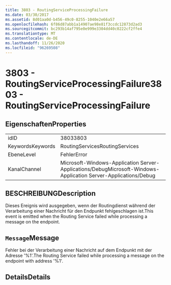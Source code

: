```yaml
---
title: 3803 - RoutingServiceProcessingFailure
ms.date: 03/30/2017
ms.assetid: 8d01aa0d-b456-49c0-8255-1040e2e66a57
ms.openlocfilehash: 6f86d87abb1a14907ae98e81f3ccdc12873d2ad3
ms.sourcegitcommit: bc293b14af795e0e999e3304dd40c0222cf2ffe4
ms.translationtype: MT
ms.contentlocale: de-DE
ms.lasthandoff: 11/26/2020
ms.locfileid: "96269508"
---
```

# <a name="3803---routingserviceprocessingfailure"></a><span data-ttu-id="a2439-102">3803 - RoutingServiceProcessingFailure</span><span class="sxs-lookup"><span data-stu-id="a2439-102">3803 - RoutingServiceProcessingFailure</span></span>

## <a name="properties"></a><span data-ttu-id="a2439-103">Eigenschaften</span><span class="sxs-lookup"><span data-stu-id="a2439-103">Properties</span></span>  
  
|||  
|-|-|  
|<span data-ttu-id="a2439-104">id</span><span class="sxs-lookup"><span data-stu-id="a2439-104">ID</span></span>|<span data-ttu-id="a2439-105">3803</span><span class="sxs-lookup"><span data-stu-id="a2439-105">3803</span></span>|  
|<span data-ttu-id="a2439-106">Keywords</span><span class="sxs-lookup"><span data-stu-id="a2439-106">Keywords</span></span>|<span data-ttu-id="a2439-107">RoutingServices</span><span class="sxs-lookup"><span data-stu-id="a2439-107">RoutingServices</span></span>|  
|<span data-ttu-id="a2439-108">Ebene</span><span class="sxs-lookup"><span data-stu-id="a2439-108">Level</span></span>|<span data-ttu-id="a2439-109">Fehler</span><span class="sxs-lookup"><span data-stu-id="a2439-109">Error</span></span>|  
|<span data-ttu-id="a2439-110">Kanal</span><span class="sxs-lookup"><span data-stu-id="a2439-110">Channel</span></span>|<span data-ttu-id="a2439-111">Microsoft-Windows-Application Server-Applications/Debug</span><span class="sxs-lookup"><span data-stu-id="a2439-111">Microsoft-Windows-Application Server-Applications/Debug</span></span>|  
  
## <a name="description"></a><span data-ttu-id="a2439-112">BESCHREIBUNG</span><span class="sxs-lookup"><span data-stu-id="a2439-112">Description</span></span>  

 <span data-ttu-id="a2439-113">Dieses Ereignis wird ausgegeben, wenn der Routingdienst während der Verarbeitung einer Nachricht für den Endpunkt fehlgeschlagen ist.</span><span class="sxs-lookup"><span data-stu-id="a2439-113">This event is emitted when the Routing Service failed while processing a message on the endpoint.</span></span>  
  
## <a name="message"></a><span data-ttu-id="a2439-114">`Message`</span><span class="sxs-lookup"><span data-stu-id="a2439-114">Message</span></span>  

 <span data-ttu-id="a2439-115">Fehler bei der Verarbeitung einer Nachricht auf dem Endpunkt mit der Adresse '%1'.</span><span class="sxs-lookup"><span data-stu-id="a2439-115">The Routing Service failed while processing a message on the endpoint with address '%1'.</span></span>  
  
## <a name="details"></a><span data-ttu-id="a2439-116">Details</span><span class="sxs-lookup"><span data-stu-id="a2439-116">Details</span></span>
